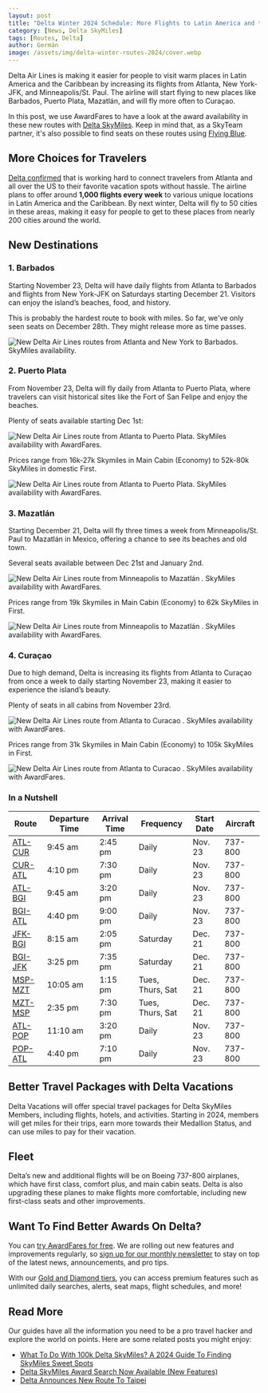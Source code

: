 ```yaml
---
layout: post
title: "Delta Winter 2024 Schedule: More Flights to Latin America and the Caribbean"
category: [News, Delta SkyMiles]
tags: [Routes, Delta]
author: Germán
image: /assets/img/delta-winter-routes-2024/cover.webp
---
```


Delta Air Lines is making it easier for people to visit warm places in Latin America and the Caribbean by increasing its flights from Atlanta, New York-JFK, and Minneapolis/St. Paul. The airline will start flying to new places like Barbados, Puerto Plata, Mazatlán, and will fly more often to Curaçao.

In this post, we use AwardFares to have a look at the award availability in these new routes with [Delta SkyMiles](https://awardfares.com/search?..;z:delta). Keep in mind that, as a SkyTeam partner, it's also possible to find seats on these routes using [Flying Blue](https://awardfares.com/search?..;z:flyingblue).

## More Choices for Travelers

[Delta confirmed](https://news.delta.com/discover-more-sunshine-delta-new-routes-barbados-puerto-plata-mazatlan-and-more-flights-curacao) that is working hard to connect travelers from Atlanta and all over the US to their favorite vacation spots without hassle. The airline plans to offer around **1,000 flights every week** to various unique locations in Latin America and the Caribbean. By next winter, Delta will fly to 50 cities in these areas, making it easy for people to get to these places from nearly 200 cities around the world.

## New Destinations

### 1. Barbados

Starting November 23, Delta will have daily flights from Atlanta to Barbados and flights from New York-JFK on Saturdays starting December 21. Visitors can enjoy the island’s beaches, food, and history.

This is probably the hardest route to book with miles. So far, we've only seen seats on December 28th. They might release more as time passes.

<img src="../assets/img/delta-winter-routes-2024/jfk-bgi.webp" alt="New Delta Air Lines routes from Atlanta and New York to Barbados. SkyMiles availability." class="noborder"/>

### 2. Puerto Plata

From November 23, Delta will fly daily from Atlanta to Puerto Plata, where travelers can visit historical sites like the Fort of San Felipe and enjoy the beaches.

Plenty of seats available starting Dec 1st:

<img src="../assets/img/delta-winter-routes-2024/atl-pop-timeline.webp" alt="New Delta Air Lines route from Atlanta to Puerto Plata. SkyMiles availability with AwardFares." class="noborder"/>

Prices range from 16k-27k Skymiles in Main Cabin (Economy) to 52k-80k SkyMiles in domestic First.

<img src="../assets/img/delta-winter-routes-2024/atl-pop.webp" alt="New Delta Air Lines route from Atlanta to Puerto Plata. SkyMiles availability with AwardFares." class="noborder"/>

### 3. Mazatlán

Starting December 21, Delta will fly three times a week from Minneapolis/St. Paul to Mazatlán in Mexico, offering a chance to see its beaches and old town.

Several seats available between Dec 21st and January 2nd.

<img src="../assets/img/delta-winter-routes-2024/msp-mzt-timeline.webp" alt="New Delta Air Lines route from Minneapolis to Mazatlán . SkyMiles availability with AwardFares." class="noborder"/>

Prices range from 19k Skymiles in Main Cabin (Economy) to 62k SkyMiles in First.

<img src="../assets/img/delta-winter-routes-2024/msp-mzt.webp" alt="New Delta Air Lines route from Minneapolis to Mazatlán . SkyMiles availability with AwardFares." class="noborder"/>

### 4. Curaçao

Due to high demand, Delta is increasing its flights from Atlanta to Curaçao from once a week to daily starting November 23, making it easier to experience the island’s beauty.

Plenty of seats in all cabins from November 23rd.

<img src="../assets/img/delta-winter-routes-2024/atl-cur-timeline.webp" alt="New Delta Air Lines route from Atlanta to Curacao . SkyMiles availability with AwardFares." class="noborder"/>

Prices range from 31k Skymiles in Main Cabin (Economy) to 105k SkyMiles in First.

<img src="../assets/img/delta-winter-routes-2024/atl-cur.webp" alt="New Delta Air Lines route from Atlanta to Curacao . SkyMiles availability with AwardFares." class="noborder"/>

### In a Nutshell

| Route   | Departure Time | Arrival Time | Frequency        | Start Date | Aircraft |
|---------|----------------|--------------|------------------|------------|----------|
| [ATL-CUR](https://awardfares.com/search?ATL.CUR.;a:DL;x:0;z:delta) | 9:45 am         | 2:45 pm      | Daily            | Nov. 23    | 737-800  |
| [CUR-ATL](https://awardfares.com/search?CUR.ATL.;a:DL;x:0;z:delta) | 4:10 pm         | 7:30 pm      | Daily            | Nov. 23    | 737-800  |
| [ATL-BGI](https://awardfares.com/search?ATL.BGI.;a:DL;x:0;z:delta) | 9:45 am         | 3:20 pm      | Daily            | Nov. 23    | 737-800  |
| [BGI-ATL](https://awardfares.com/search?BGI.ATL.;a:DL;x:0;z:delta) | 4:40 pm         | 9:00 pm      | Daily            | Nov. 23    | 737-800  |
| [JFK-BGI](https://awardfares.com/search?JFK.BGI.;a:DL;x:0;z:delta) | 8:15 am         | 2:05 pm      | Saturday         | Dec. 21    | 737-800  |
| [BGI-JFK](https://awardfares.com/search?BGI.JFK.;a:DL;x:0;z:delta) | 3:25 pm         | 7:35 pm      | Saturday         | Dec. 21    | 737-800  |
| [MSP-MZT](https://awardfares.com/search?MSP.MZT.;a:DL;x:0;z:delta) | 10:05 am        | 1:15 pm      | Tues, Thurs, Sat | Dec. 21    | 737-800  |
| [MZT-MSP](https://awardfares.com/search?MZT.MSP.;a:DL;x:0;z:delta) | 2:35 pm         | 7:30 pm      | Tues, Thurs, Sat | Dec. 21    | 737-800  |
| [ATL-POP](https://awardfares.com/search?ATL.POP.;a:DL;x:0;z:delta) | 11:10 am        | 3:20 pm      | Daily            | Nov. 23    | 737-800  |
| [POP-ATL](https://awardfares.com/search?POP.ATL.;a:DL;x:0;z:delta) | 4:40 pm         | 7:10 pm      | Daily            | Nov. 23    | 737-800  |

## Better Travel Packages with Delta Vacations

Delta Vacations will offer special travel packages for Delta SkyMiles Members, including flights, hotels, and activities. Starting in 2024, members will get miles for their trips, earn more towards their Medallion Status, and can use miles to pay for their vacation.

## Fleet

Delta’s new and additional flights will be on Boeing 737-800 airplanes, which have first class, comfort plus, and main cabin seats. Delta is also upgrading these planes to make flights more comfortable, including new first-class seats and other improvements.

## Want To Find Better Awards On Delta?

You can [try AwardFares for free](https://awardfares.com/). We are rolling out new features and improvements regularly, so [sign up for our monthly newsletter](https://awardfares.com/newsletter) to stay on top of the latest news, announcements, and pro tips.

With our [Gold and Diamond tiers](https://awardfares.com/pricing), you can access premium features such as unlimited daily searches, alerts, seat maps, flight schedules, and more!

## Read More

Our guides have all the information you need to be a pro travel hacker and explore the world on points. Here are some related posts you might enjoy:

- [What To Do With 100k Delta SkyMiles? A 2024 Guide To Finding SkyMiles Sweet Spots](https://blog.awardfares.com/100k-skymiles/)
- [Delta SkyMiles Award Search Now Available (New Features)](https://blog.awardfares.com/introducing-delta/)
- [Delta Announces New Route To Taipei](https://blog.awardfares.com/delta-tpe-route/)